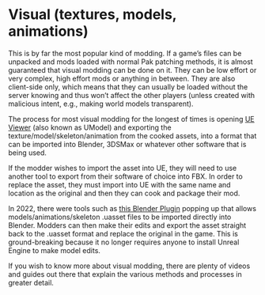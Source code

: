 # Visual (textures, models, animations)
This is by far the most popular kind of modding. If a game’s files can be unpacked and mods loaded with normal Pak patching methods, it is almost guaranteed that visual modding can be done on it. They can be low effort or very complex, high effort mods or anything in between. They are also client-side only, which means that they can usually be loaded without the server knowing and thus won’t affect the other players (unless created with malicious intent, e.g., making world models transparent).

The process for most visual modding for the longest of times is opening [UE Viewer](https://www.gildor.org/en/projects/umodel) (also known as UModel) and exporting the texture/model/skeleton/animation from the cooked assets, into a format that can be imported into Blender, 3DSMax or whatever other software that is being used. 

If the modder wishes to import the asset into UE, they will need to use another tool to export from their software of choice into FBX. In order to replace the asset, they must import into UE with the same name and location as the original and then they can cook and package their mod. 

In 2022, there were tools such as [this Blender Plugin](https://github.com/matyalatte/Blender-Uasset-Addon) popping up that allows models/animations/skeleton .uasset files to be imported directly into Blender. Modders can then make their edits and export the asset straight back to the .uasset format and replace the original in the game. This is ground-breaking because it no longer requires anyone to install Unreal Engine to make model edits.

If you wish to know more about visual modding, there are plenty of videos and guides out there that explain the various methods and processes in greater detail.